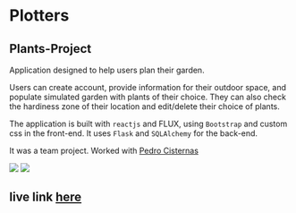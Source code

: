 # Plotters 
## Plants-Project

Application designed to help users plan their garden.

Users can create account, provide information for their outdoor space, and populate simulated garden with plants of their choice.
They can also check the hardiness zone of their location and edit/delete their choice of plants.

The application is built with `reactjs` and FLUX, using `Bootstrap` and custom css in the front-end.
It uses `Flask` and `SQLAlchemy` for the back-end. 

It was a team project. Worked with [Pedro Cisternas](https://github.com/pedrocisternas)

![](https://i.imgur.com/X0eIk7G.gif)
![](https://i.imgur.com/EJZBMG9.gif)

## live link [here](https://plotters-app.herokuapp.com/)


